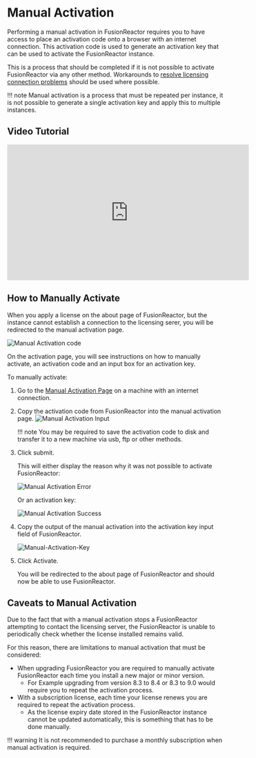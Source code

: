 # Manual Activation

Performing a manual activation in FusionReactor requires you to have access to place an activation code onto a browser with an
 internet connection. This activation code is used to generate an activation key that can be used to activate the FusionReactor
  instance.


This is a process that should be completed if it is not possible to activate FusionReactor via any other method. Workarounds to
 [resolve licensing connection problems](Troubleshooting.md#troubleshooting-license-connection-issues.md) should be used where possible.

!!! note
    Manual activation is a process that must be repeated per instance, it is not possible to generate a single activation key
     and apply this to multiple instances.

## Video Tutorial

<iframe width="560" height="315" src="https://www.youtube.com/embed/5EHY8TEa8g8" frameborder="0" allow="accelerometer; autoplay; encrypted-media; gyroscope; picture-in-picture" allowfullscreen></iframe>

## How to Manually Activate

When you apply a license on the about page of FusionReactor, but the instance cannot establish a connection to the licensing
 serer, you will be redirected to the manual activation page.

 ![Manual Activation code](/images/Licensing/Manual-Activation-Code.jpg)

 On the activation page, you will see instructions on how to manually activate, an activation code and an input box for an
  activation key.

To manually activate:

1. Go to the [Manual Activation Page](https://portal.fusion-reactor.com/manual) on a machine with an internet connection.
2. Copy the activation code from FusionReactor into the manual activation page.
    ![Manual Activation Input](/images/Licensing/Manual-Activation-Input.jpg)

    !!! note
        You may be required to save the activation code to disk and transfer it to a new machine via usb, ftp or other methods.

1. Click submit.

    This will either display the reason why it was not possible to activate FusionReactor:

    ![Manual Activation Error](/images/Licensing/Manual-Activation-Error.jpg)

     Or an activation key:

     ![Manual Activation Success](/images/Licensing/Manual-Activation-Success.jpg)

1. Copy the output of the manual activation into the activation key input field of FusionReactor.

    ![Manual-Activation-Key](/images/Licensing/Manual-Activation-Key.jpg)

1. Click Activate.

    You will be redirected to the about page of FusionReactor and should now be able to use FusionReactor.


## Caveats to Manual Activation

Due to the fact that with a manual activation stops a FusionReactor attempting to contact the licensing server, the
 FusionReactor is unable to periodically check whether the license installed remains valid.

 For this reason, there are limitations to manual activation that must be considered:

 * When upgrading FusionReactor you are required to manually activate FusionReactor each time you install a new major or minor
  version.
    * For Example upgrading from version 8.3 to 8.4 or 8.3 to 9.0 would require you to repeat the activation process.
* With a subscription license, each time your license renews you are required to repeat the activation process.
    * As the license expiry date stored in the FusionReactor instance cannot be updated automatically, this is something that
     has to be done manually.

!!! warning
    It is not recommended to purchase a monthly subscription when manual activation is required.
